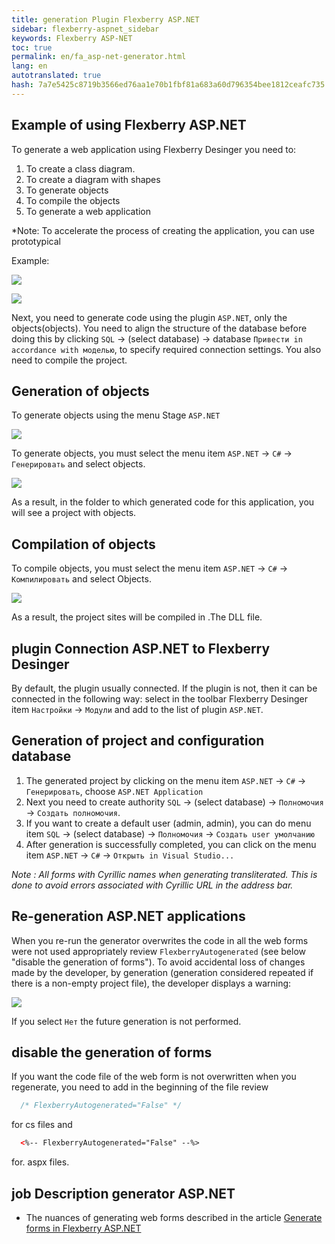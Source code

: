 ```yaml
--- 
title: generation Plugin Flexberry ASP.NET 
sidebar: flexberry-aspnet_sidebar 
keywords: Flexberry ASP-NET 
toc: true 
permalink: en/fa_asp-net-generator.html 
lang: en 
autotranslated: true 
hash: 7a7e5425c8719b3566ed76aa1e70b1fbf81a683a60d796354bee1812ceafc735 
--- 
```


## Example of using Flexberry ASP.NET 

To generate a web application using Flexberry Desinger you need to: 
1. To create a class diagram. 
2. To create a diagram with shapes 
3. To generate objects 
4. To compile the objects 
5. To generate a web application 

*Note: To accelerate the process of creating the application, you can use prototypical 

Example: 

![](/images/pages/products/flexberry-aspnet/aspnet/cat-object.png) 

![](/images/pages/products/flexberry-aspnet/aspnet/cat-form.png) 

Next, you need to generate code using the plugin `ASP.NET`, only the objects(objects). You need to align the structure of the database before doing this by clicking `SQL` -> (select database) -> database `Привести in accordance with моделью`, to specify required connection settings. You also need to compile the project. 

## Generation of objects 

To generate objects using the menu Stage `ASP.NET` 

![](/images/pages/products/flexberry-aspnet/genmenu.png) 

To generate objects, you must select the menu item `ASP.NET` -> `C#` -> `Генерировать` and select objects. 

![](/images/pages/products/flexberry-aspnet/gen-object-web.png) 

As a result, in the folder to which generated code for this application, you will see a project with objects. 

## Compilation of objects 

To compile objects, you must select the menu item `ASP.NET` -> `C#` -> `Компилировать` and select Objects. 

![](/images/pages/products/flexberry-aspnet/compilation-object-web.png) 

As a result, the project sites will be compiled in .The DLL file. 

## plugin Connection ASP.NET to Flexberry Desinger 

By default, the plugin usually connected. If the plugin is not, then it can be connected in the following way: select in the toolbar Flexberry Desinger item `Настройки` -> `Модули` and add to the list of plugin `ASP.NET`. 

## Generation of project and configuration database 

1. The generated project by clicking on the menu item `ASP.NET` -> `C#` -> `Генерировать`, choose `ASP.NET Application` 
2. Next you need to create authority `SQL` -> (select database) -> `Полномочия` -> `Создать полномочия`. 
3. If you want to create a default user (admin, admin), you can do menu item `SQL` -> (select database) -> `Полномочия` -> `Создать user умолчанию` 
4. After generation is successfully completed, you can click on the menu item `ASP.NET` -> `C#` -> `Открыть in Visual Studio...` 

*Note : All forms with Cyrillic names when generating transliterated. This is done to avoid errors associated with Cyrillic URL in the address bar.* 

## Re-generation ASP.NET applications 

When you re-run the generator overwrites the code in all the web forms were not used appropriately review `FlexberryAutogenerated` (see below "disable the generation of forms"). To avoid accidental loss of changes made by the developer, by generation (generation considered repeated if there is a non-empty project file), the developer displays a warning: 

![](/images/pages/products/flexberry-aspnet/aspnet/asp-genwarning.png) 

If you select `Нет` the future generation is not performed. 

## disable the generation of forms 

If you want the code file of the web form is not overwritten when you regenerate, you need to add in the beginning of the file review 

```csharp
  /* FlexberryAutogenerated="False" */ 
``` 

for cs files and 

```xml
  <%-- FlexberryAutogenerated="False" --%>
``` 
for. aspx files. 

## job Description generator ASP.NET 

* The nuances of generating web forms described in the article [Generate forms in Flexberry ASP.NET](fa_form-generation.html) 



